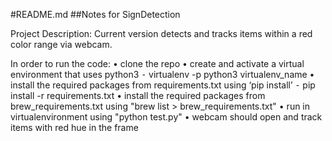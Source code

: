 #README.md ##Notes for SignDetection

Project Description: Current version detects and tracks items within a red color range via webcam.

In order to run the code: •	clone the repo •	create and activate a virtual environment that uses python3 ⁃	virtualenv -p python3 virtualenv_name •	install the required packages from requirements.txt using ‘pip install’ ⁃	pip install -r requirements.txt • install the required packages from brew_requirements.txt using "brew list > brew_requirements.txt" • run in virtualenvironment using "python test.py" • webcam should open and track items with red hue in the frame
